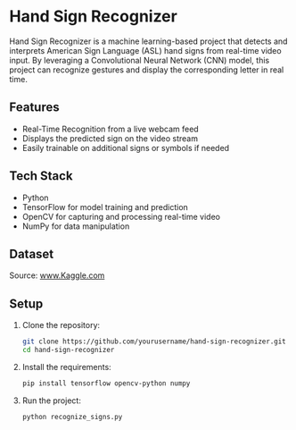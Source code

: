 # Hand Sign Recognizer

Hand Sign Recognizer is a machine learning-based project that detects and interprets American Sign Language (ASL) hand signs from real-time video input. By leveraging a Convolutional Neural Network (CNN) model, this project can recognize gestures and display the corresponding letter in real time.

## Features

- Real-Time Recognition from a live webcam feed
- Displays the predicted sign on the video stream
- Easily trainable on additional signs or symbols if needed

## Tech Stack

- Python
- TensorFlow for model training and prediction
- OpenCV for capturing and processing real-time video
- NumPy for data manipulation

## Dataset 
Source: www.Kaggle.com

## Setup
1. Clone the repository:
   ```bash
   git clone https://github.com/yourusername/hand-sign-recognizer.git
   cd hand-sign-recognizer
2. Install the requirements:
   ```bash
   pip install tensorflow opencv-python numpy
3. Run the project:
   ```bash
   python recognize_signs.py
